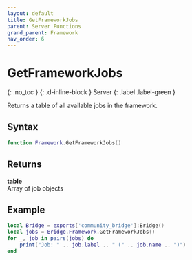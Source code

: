 ```yaml
---
layout: default
title: GetFrameworkJobs
parent: Server Functions
grand_parent: Framework
nav_order: 6
---
```


# GetFrameworkJobs
{: .no_toc }
{: .d-inline-block }
Server
{: .label .label-green }

Returns a table of all available jobs in the framework.

## Syntax

```lua
function Framework.GetFrameworkJobs()
```

## Returns

**table**  
Array of job objects

## Example

```lua
local Bridge = exports['community_bridge']:Bridge()
local jobs = Bridge.Framework.GetFrameworkJobs()
for _, job in pairs(jobs) do
    print("Job: " .. job.label .. " (" .. job.name .. ")")
end
```
